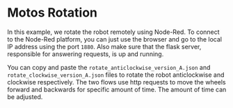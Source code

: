 # Motos Rotation

In this example, we rotate the robot remotely using Node-Red.
To connect to the Node-Red platform, you can just use the browser and go to the local IP address using the port `1880`. Also make sure that the flask server, responsible for answering requests, is up and running. 

You can copy and paste the `rotate_anticlockwise_version_A.json` and `rotate_clockwise_version_A.json` files to rotate the robot anticlockwise and clockwise respectively. 
The two flows use http requests to move the wheels forward and backwards for specific amount of time. The amount of time can be adjusted.

